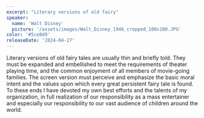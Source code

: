 ```yaml
---
excerpt: "Literary versions of old fairy"
speaker:
  name: 'Walt Disney'
  picture: '/assets/images/Walt_Disney_1946_cropped_100x100.JPG'
color: '#5ce0d9'
releaseDate: '2024-04-27'
---
```

Literary versions of old fairy tales are usually thin and briefly told. They must be expanded and embellished to meet the requirements of theater playing time, and the common enjoyment of all members of movie-going families. The screen version must perceive and emphasize the basic moral intent and the values upon which every great persistent fairy tale is found. To these ends I have devoted my own best efforts and the talents of my organization, in full realization of our responsibility as a mass entertainer and especially our responsibility to our vast audience of children around the world.